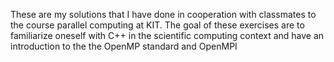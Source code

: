 These are my solutions that I have done in cooperation with classmates to the course parallel computing at KIT. The goal of these exercises are to familiarize oneself with C++ in the scientific computing context and have an introduction to the the OpenMP standard and OpenMPI
